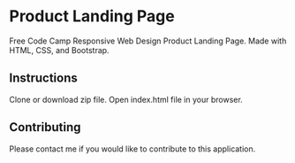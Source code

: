 # Product Landing Page
Free Code Camp Responsive Web Design Product Landing Page. Made with HTML, CSS, and Bootstrap.

## Instructions
Clone or download zip file. Open index.html file in your browser.

## Contributing
Please contact me if you would like to contribute to this application.
